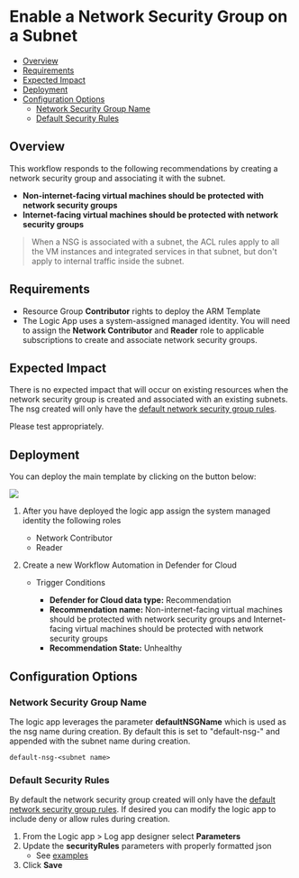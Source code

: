 

# Enable a Network Security Group on a Subnet

- [Overview](#overview)
- [Requirements](#requirements)
- [Expected Impact](#expected-impact)
- [Deployment](#deployment)
- [Configuration Options](#configuration-options)
    - [Network Security Group Name](#network-security-group-name)
    - [Default Security Rules](#default-security-rules)

## Overview

This workflow responds to the following recommendations by creating a network security group and associating it with the subnet. 
- **Non-internet-facing virtual machines should be protected with network security groups** 
- **Internet-facing virtual machines should be protected with network security groups** 

> When a NSG is associated with a subnet, the ACL rules apply to all the VM instances and integrated services in that subnet, but don't apply to internal traffic inside the subnet. 

## Requirements

- Resource Group **Contributor** rights to deploy the ARM Template
- The Logic App uses a system-assigned managed identity. You will need to assign the **Network Contributor** and **Reader** role to applicable subscriptions to create and associate network security groups. 

## Expected Impact
There is no expected impact that will occur on existing resources when the network security group is created and associated with an existing subnets. The nsg created will only have the [default network security group rules](https://learn.microsoft.com/azure/virtual-network/network-security-groups-overview#default-security-rules). 

Please test appropriately. 

## Deployment

You can deploy the main template by clicking on the button below:

<a href="https://portal.azure.com/#create/Microsoft.Template/uri/https%3A%2F%2Fraw.githubusercontent.com%2Fseanstark%2Fazure-tools%2Fmain%2Fdefender-for-cloud%2Fworkflow-automation%2FEnable-NSG-OnSubnet%2FazureDeploy.json" target="_blank">
    <img src="https://aka.ms/deploytoazurebutton"/>
</a>

1. After you have deployed the logic app assign the system managed identity the following roles
    - Network Contributor
    - Reader
    
2. Create a new Workflow Automation in Defender for Cloud
    - Trigger Conditions
    
        - **Defender for Cloud data type:** Recommendation
        - **Recommendation name:** Non-internet-facing virtual machines should be protected with network security groups and Internet-facing virtual machines should be protected with network security groups
        - **Recommendation State:** Unhealthy

## Configuration Options

### Network Security Group Name
The logic app leverages the parameter **defaultNSGName** which is used as the nsg name during creation. By default this is set to "default-nsg-" and appended with the subnet name during creation. 

``` 
default-nsg-<subnet name>
```

### Default Security Rules

By default the network security group created will only have the [default network security group rules](https://learn.microsoft.com/azure/virtual-network/network-security-groups-overview#default-security-rules). If desired you can modify the logic app to include deny or allow rules during creation. 

1. From the Logic app > Log app designer select **Parameters**
2. Update the **securityRules** parameters with properly formatted json
    * See [examples](https://github.com/seanstark/azure-tools/blob/main/defender-for-cloud/workflow-automation/Enable-NSG-OnSubnet/exampleRules.json)
3. Click **Save**
